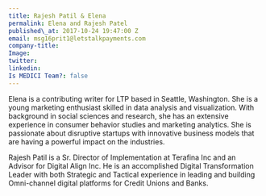 ```yaml
---
title: Rajesh Patil & Elena
permalink: Elena and Rajesh Patel
published\_at: 2017-10-24 19:47:00 Z
email: msg16prit1@letstalkpayments.com
company-title: 
Image: 
twitter: 
linkedin: 
Is MEDICI Team?: false
---
```


Elena is a contributing writer for LTP based in Seattle, Washington. She is a young marketing enthusiast skilled in data analysis and visualization. With background in social sciences and research, she has an extensive experience in consumer behavior studies and marketing analytics. She is passionate about disruptive startups with innovative business models that are having a powerful impact on the industries. 

Rajesh Patil is a Sr. Director of Implementation at Terafina Inc and an Advisor for Digital Align Inc. He is an accomplished Digital Transformation Leader with both Strategic and Tactical experience in leading and building Omni-channel digital platforms for Credit Unions and Banks.